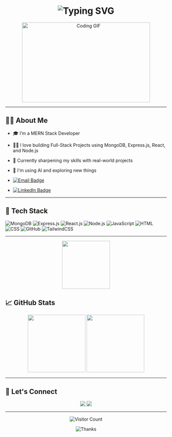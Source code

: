 <h1 align="center">
  <img src="https://readme-typing-svg.demolab.com?font=Fira+Code&weight=500&size=26&duration=4000&pause=1000&center=true&vCenter=true&width=600&lines=Hi+%F0%9F%91%8B%2C+I'm+Devendra+Saxena;MERN+Stack+Developer+%F0%9F%92%BB;Open+Source+Enthusiast+%F0%9F%A7%91%E2%80%8D%F0%9F%92%BB;Always+Learning+New+Things+%F0%9F%9A%80" alt="Typing SVG" />
</h1>

<p align="center">
  <img src="https://media.giphy.com/media/2IudUHdI075HL02Pkk/giphy.gif" width="400" height="250" alt="Coding GIF" />
</p>

---

## 🙋‍♂ About Me

- 🎓 I’m a MERN Stack Developer
  
- 👨‍💻 I love building Full-Stack Projects using MongoDB, Express.js, React, and Node.js
  
- 🌱 Currently sharpening my skills with real-world projects
  
- 🤖 I'm using AI and exploring new things
  
-  <p align=""> <a href="mailto:damansaxena09@gmail.com"> <img src="https://img.shields.io/badge/Gmail-damansaxena09@gmail.com-D14836?style=for-the-badge&logo=gmail&logoColor=white"            alt="Email Badge"/> </a>
-  <a href="https://www.linkedin.com/in/devendra-saxena-b07262241/" target="_blank"> <img src="https://img.shields.io/badge/LinkedIn-Devendra%20Saxena-0077B5?style=for-the-badge&logo=linkedin&logoColor=white" alt="LinkedIn Badge"/> </a> </p>
---

## 🚀 Tech Stack
![MongoDB](https://img.shields.io/badge/-MongoDB-4EA94B?style=for-the-badge&logo=mongodb&logoColor=white)
![Express.js](https://img.shields.io/badge/-Express.js-000000?style=for-the-badge&logo=express&logoColor=white)
![React.js](https://img.shields.io/badge/-React.js-61DAFB?style=for-the-badge&logo=react&logoColor=black)
![Node.js](https://img.shields.io/badge/-Node.js-3C873A?style=for-the-badge&logo=node.js&logoColor=white)
![JavaScript](https://img.shields.io/badge/-JavaScript-F7DF1E?style=for-the-badge&logo=javascript&logoColor=black)
![HTML](https://img.shields.io/badge/-HTML-E34F26?style=for-the-badge&logo=html5&logoColor=white)
![CSS](https://img.shields.io/badge/-CSS-1572B6?style=for-the-badge&logo=css3&logoColor=white)
![GitHub](https://img.shields.io/badge/-GitHub-181717?style=for-the-badge&logo=github&logoColor=white)
![TailwindCSS](https://img.shields.io/badge/tailwindcss-%2338B2AC.svg?style=for-the-badge&logo=tailwind-css&logoColor=white)

---
<div align="center">
  <img src="https://media.giphy.com/media/M9gbBd9nbDrOTu1Mqx/giphy.gif" width="150"/>
</div>

## 📈 GitHub Stats

<p align="center">
  <img src="https://github-readme-stats.vercel.app/api?username=DamanSaxena02&show_icons=true&theme=radical" height="180" />
  <img src="https://github-readme-stats.vercel.app/api/top-langs/?username=DamanSaxena02&layout=compact&theme=radical" height="180" />
</p>

---

## 🧭 Let's Connect

<p align="center">
  <a href="mailto:damansaxena09@gmail.com"><img src="https://img.shields.io/badge/Gmail-DamanSaxena09-green?style=for-the-badge&logo=gmail&logoColor=white" /></a>
  <a href="https://www.linkedin.com/in/devendra-saxena-b07262241/"><img src="https://img.shields.io/badge/LinkedIn-Devendrasaxena-blue?style=for-the-badge&logo=linkedin&logoColor=white" /></a>
</p>

---

<p align="center">
  <img src="https://komarev.com/ghpvc/?username=DamanSaxena02&label=Visitors&color=brightgreen&style=flat-square" alt="Visitor Count" />
</p>
<div align="center">
  <img src="https://readme-typing-svg.herokuapp.com?font=Fira+Code&size=20&duration=3000&pause=1000&color=A855F7&center=true&vCenter=true&width=600&lines=Thanks+for+visiting+my+profile!;Let's+build+something+amazing+together!" alt="Thanks" />
</div>
